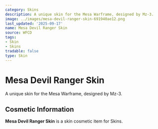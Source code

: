 ```yaml
---
category: Skins
description: A unique skin for the Mesa Warframe, designed by Mz-3.
image: ../images/mesa-devil-ranger-skin-691940ae12.png
last_updated: '2025-09-17'
name: Mesa Devil Ranger Skin
source: WFCD
tags:
- Skin
- Skins
tradable: false
type: Skin
---
```


# Mesa Devil Ranger Skin

A unique skin for the Mesa Warframe, designed by Mz-3.

## Cosmetic Information

**Mesa Devil Ranger Skin** is a skin cosmetic item for Skins.

